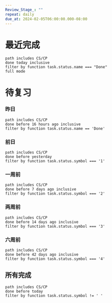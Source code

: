 ```yaml
---
Review_Stage_: ""
repeat: daily
due_at: 2024-02-05T06:00:00.000-08:00
---
```

# 最近完成 
```tasks
path includes CS/CP
done today inclusive
filter by function task.status.name === "Done"
full mode
```
# 待复习
### 昨日
```tasks
path includes CS/CP
done before 16 hours ago inclusive
filter by function task.status.name == 'Done'
```

### 前日
```tasks
path includes CS/CP
done before yesterday
filter by function task.status.symbol === '1'
```
### 一周前
```tasks
path includes CS/CP
done before 7 days ago inclusive
filter by function task.status.symbol === '2'
```
### 两周前
```tasks
path includes CS/CP
done before 14 days ago inclusive
filter by function task.status.symbol === '3'
```
### 六周前
```tasks
path includes CS/CP
done before 42 days ago inclusive
filter by function task.status.symbol === '4'
```
## 所有完成
```tasks
path includes CS/CP
done before today
filter by function task.status.symbol != ' '
```
